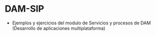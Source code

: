 # DAM-SIP

- Ejemplos y ejercicios del modulo de Servicios y procesos de DAM (Desarrollo de aplicaciones multiplataforma)
